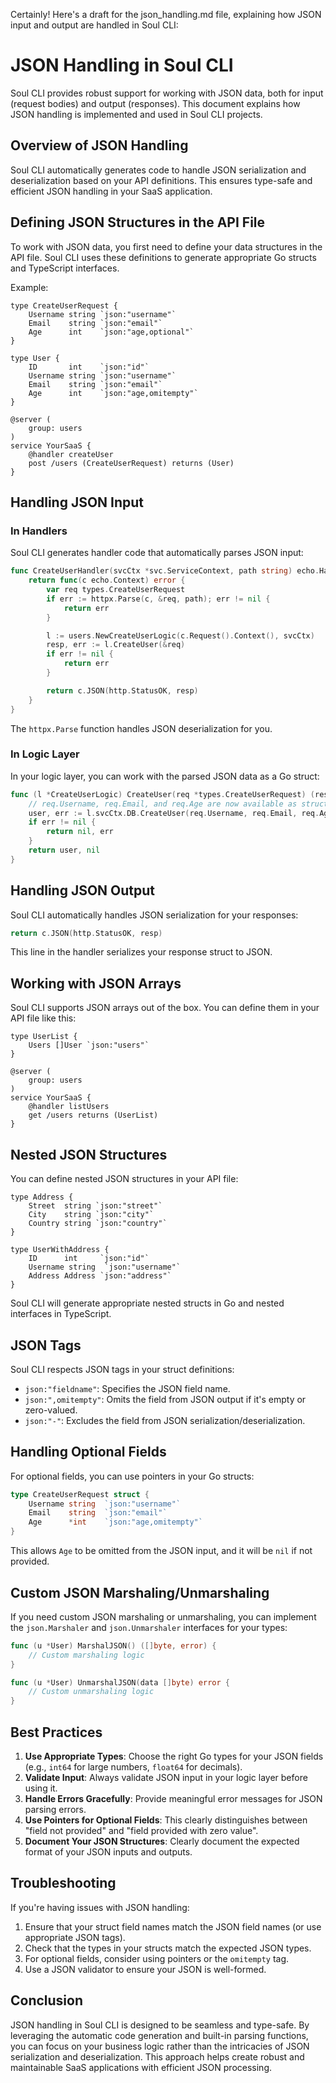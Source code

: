Certainly! Here's a draft for the json_handling.md file, explaining how JSON input and output are handled in Soul CLI:

# JSON Handling in Soul CLI

Soul CLI provides robust support for working with JSON data, both for input (request bodies) and output (responses). This document explains how JSON handling is implemented and used in Soul CLI projects.

## Overview of JSON Handling

Soul CLI automatically generates code to handle JSON serialization and deserialization based on your API definitions. This ensures type-safe and efficient JSON handling in your SaaS application.

## Defining JSON Structures in the API File

To work with JSON data, you first need to define your data structures in the API file. Soul CLI uses these definitions to generate appropriate Go structs and TypeScript interfaces.

Example:

```
type CreateUserRequest {
    Username string `json:"username"`
    Email    string `json:"email"`
    Age      int    `json:"age,optional"`
}

type User {
    ID       int    `json:"id"`
    Username string `json:"username"`
    Email    string `json:"email"`
    Age      int    `json:"age,omitempty"`
}

@server (
    group: users
)
service YourSaaS {
    @handler createUser
    post /users (CreateUserRequest) returns (User)
}
```

## Handling JSON Input

### In Handlers

Soul CLI generates handler code that automatically parses JSON input:

```go
func CreateUserHandler(svcCtx *svc.ServiceContext, path string) echo.HandlerFunc {
    return func(c echo.Context) error {
        var req types.CreateUserRequest
        if err := httpx.Parse(c, &req, path); err != nil {
            return err
        }

        l := users.NewCreateUserLogic(c.Request().Context(), svcCtx)
        resp, err := l.CreateUser(&req)
        if err != nil {
            return err
        }

        return c.JSON(http.StatusOK, resp)
    }
}
```

The `httpx.Parse` function handles JSON deserialization for you.

### In Logic Layer

In your logic layer, you can work with the parsed JSON data as a Go struct:

```go
func (l *CreateUserLogic) CreateUser(req *types.CreateUserRequest) (resp *types.User, err error) {
    // req.Username, req.Email, and req.Age are now available as struct fields
    user, err := l.svcCtx.DB.CreateUser(req.Username, req.Email, req.Age)
    if err != nil {
        return nil, err
    }
    return user, nil
}
```

## Handling JSON Output

Soul CLI automatically handles JSON serialization for your responses:

```go
return c.JSON(http.StatusOK, resp)
```

This line in the handler serializes your response struct to JSON.

## Working with JSON Arrays

Soul CLI supports JSON arrays out of the box. You can define them in your API file like this:

```
type UserList {
    Users []User `json:"users"`
}

@server (
    group: users
)
service YourSaaS {
    @handler listUsers
    get /users returns (UserList)
}
```

## Nested JSON Structures

You can define nested JSON structures in your API file:

```
type Address {
    Street  string `json:"street"`
    City    string `json:"city"`
    Country string `json:"country"`
}

type UserWithAddress {
    ID      int     `json:"id"`
    Username string  `json:"username"`
    Address Address `json:"address"`
}
```

Soul CLI will generate appropriate nested structs in Go and nested interfaces in TypeScript.

## JSON Tags

Soul CLI respects JSON tags in your struct definitions:

- `json:"fieldname"`: Specifies the JSON field name.
- `json:",omitempty"`: Omits the field from JSON output if it's empty or zero-valued.
- `json:"-"`: Excludes the field from JSON serialization/deserialization.

## Handling Optional Fields

For optional fields, you can use pointers in your Go structs:

```go
type CreateUserRequest struct {
    Username string  `json:"username"`
    Email    string  `json:"email"`
    Age      *int    `json:"age,omitempty"`
}
```

This allows `Age` to be omitted from the JSON input, and it will be `nil` if not provided.

## Custom JSON Marshaling/Unmarshaling

If you need custom JSON marshaling or unmarshaling, you can implement the `json.Marshaler` and `json.Unmarshaler` interfaces for your types:

```go
func (u *User) MarshalJSON() ([]byte, error) {
    // Custom marshaling logic
}

func (u *User) UnmarshalJSON(data []byte) error {
    // Custom unmarshaling logic
}
```

## Best Practices

1. **Use Appropriate Types**: Choose the right Go types for your JSON fields (e.g., `int64` for large numbers, `float64` for decimals).
2. **Validate Input**: Always validate JSON input in your logic layer before using it.
3. **Handle Errors Gracefully**: Provide meaningful error messages for JSON parsing errors.
4. **Use Pointers for Optional Fields**: This clearly distinguishes between "field not provided" and "field provided with zero value".
5. **Document Your JSON Structures**: Clearly document the expected format of your JSON inputs and outputs.

## Troubleshooting

If you're having issues with JSON handling:

1. Ensure that your struct field names match the JSON field names (or use appropriate JSON tags).
2. Check that the types in your structs match the expected JSON types.
3. For optional fields, consider using pointers or the `omitempty` tag.
4. Use a JSON validator to ensure your JSON is well-formed.

## Conclusion

JSON handling in Soul CLI is designed to be seamless and type-safe. By leveraging the automatic code generation and built-in parsing functions, you can focus on your business logic rather than the intricacies of JSON serialization and deserialization. This approach helps create robust and maintainable SaaS applications with efficient JSON processing.
